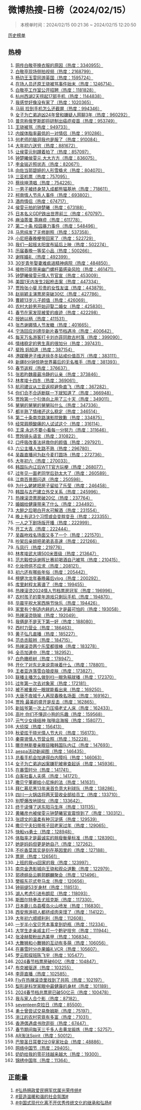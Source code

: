 <h1>
微博热搜-日榜（2024/02/15）
</h1>
<blockquote>
<p>
本榜单时间：2024/02/15 00:21:36 ~ 2024/02/15 12:20:50
</p>
</blockquote>
<p>
<a href="https://github.com/daifee/weibo-hot-search/tree/main/archives/daily">历史榜单</a>
</p>
<h2>
热榜
</h2>
<ol>

<li>
<a href="https://s.weibo.com/weibo?q=%23%E7%BD%91%E4%BC%A0%E7%99%BD%E6%95%AC%E4%BA%AD%E6%8D%A2%E8%A1%A3%E6%9C%8D%E7%9A%84%E5%8E%9F%E5%9B%A0%23" target="weibo">
网传白敬亭换衣服的原因（热度：3340955）
</a>
</li>

<li>
<a href="https://s.weibo.com/weibo?q=%23%E7%99%BD%E6%95%AC%E4%BA%AD%E7%8E%B0%E5%9C%BA%E4%BE%A7%E6%8B%8D%E8%A7%86%E9%A2%91%23" target="weibo">
白敬亭现场侧拍视频（热度：2168799）
</a>
</li>

<li>
<a href="https://s.weibo.com/weibo?q=%23%E6%9D%A8%E7%8E%8F%E7%8E%8B%E7%8E%89%E9%9B%AF%E5%90%8C%E6%B8%B8%E8%8B%B1%E5%9B%BD%23" target="weibo">
杨玏王玉雯同游英国（热度：1595724）
</a>
</li>

<li>
<a href="https://s.weibo.com/weibo?q=%23%E5%9C%A8%E5%9C%BA%E4%BA%BA%E5%91%98%E8%BF%98%E5%8E%9F%E7%8E%8B%E9%AA%81%E8%A2%AB%E9%AA%82%E4%BA%8B%E4%BB%B6%E5%A7%8B%E6%9C%AB%23" target="weibo">
在场人员还原王骁被骂事件始末（热度：1246714）
</a>
</li>

<li>
<a href="https://s.weibo.com/weibo?q=%23%E7%99%BD%E6%95%AC%E4%BA%AD%E5%B7%A5%E4%BD%9C%E5%AE%A4%E5%85%AC%E5%BC%80%E6%8B%9B%E8%81%98%23" target="weibo">
白敬亭工作室公开招聘（热度：1181828）
</a>
</li>

<li>
<a href="https://s.weibo.com/weibo?q=%23%E6%9D%AD%E5%B7%9E%E8%A5%BF%E6%B9%962%E5%A4%A9%E6%8D%9E%E8%B5%B717%E9%83%A8%E6%89%8B%E6%9C%BA%23" target="weibo">
杭州西湖2天捞起17部手机（热度：1144838）
</a>
</li>

<li>
<a href="https://s.weibo.com/weibo?q=%23%E6%88%91%E6%84%9F%E8%A7%89%E5%A5%BD%E5%83%8F%E6%B2%A1%E6%9C%89%E5%AE%B6%E4%BA%86%23" target="weibo">
我感觉好像没有家了（热度：1020365）
</a>
</li>

<li>
<a href="https://s.weibo.com/weibo?q=%23%E9%A9%AC%E4%B8%BD%20%E6%8D%A1%E5%88%B0%E6%89%8B%E6%9C%BA%E6%80%8E%E4%B9%88%E8%BF%98%E6%88%AA%E5%B1%8F%23" target="weibo">
马丽 捡到手机怎么还截屏（热度：994346）
</a>
</li>

<li>
<a href="https://s.weibo.com/weibo?q=%23%E5%A5%B3%E5%AD%90%E4%B8%BA%E4%BA%A1%E5%BC%9F%E8%BF%BD%E5%87%B624%E5%B9%B4%E6%9B%BE%E5%92%8C%E5%AB%8C%E7%96%91%E4%BA%BA%E7%BD%91%E8%81%8A3%E5%B9%B4%23" target="weibo">
女子为亡弟追凶24年曾和嫌疑人网聊3年（热度：960292）
</a>
</li>

<li>
<a href="https://s.weibo.com/weibo?q=%23%E6%99%AE%E4%BA%AC%E7%A7%B0%E4%BF%84%E7%BD%97%E6%96%AF%E5%8D%B3%E5%B0%86%E7%A0%94%E5%88%B6%E5%87%BA%E7%99%8C%E7%97%87%E7%96%AB%E8%8B%97%23" target="weibo">
普京称俄罗斯即将研制出癌症疫苗（热度：953749）
</a>
</li>

<li>
<a href="https://s.weibo.com/weibo?q=%23%E7%8E%8B%E9%AA%81%E8%A2%AB%E9%AA%82%23" target="weibo">
王骁被骂（热度：949733）
</a>
</li>

<li>
<a href="https://s.weibo.com/weibo?q=%23%E5%86%85%E5%A8%B1%E4%BD%93%E8%84%82%E7%8E%87%E6%9C%80%E4%BD%8E%E7%9A%84%E4%B8%80%E5%AF%B9%E6%83%85%E4%BE%A3%23" target="weibo">
内娱体脂率最低的一对情侣（热度：910286）
</a>
</li>

<li>
<a href="https://s.weibo.com/weibo?q=%23%E4%BD%95%E8%80%81%E5%B8%88%E7%9A%84%E8%84%91%E6%B4%9E%E6%88%91%E4%B9%9F%E6%98%AF%E6%9C%8D%E4%BA%86%23" target="weibo">
何老师的脑洞我也是服了（热度：910084）
</a>
</li>

<li>
<a href="https://s.weibo.com/weibo?q=%23%E5%A4%A7%E5%B9%B4%E5%88%9D%E5%85%AD%E9%80%81%E7%A9%B7%23" target="weibo">
大年初六送穷（热度：881672）
</a>
</li>

<li>
<a href="https://s.weibo.com/weibo?q=%23%E8%AE%A9%E4%BE%AF%E9%9B%AF%E5%85%83%E5%88%AB%E8%B9%B2%E7%9D%80%E6%8B%8D%E4%BA%86%23" target="weibo">
让侯雯元别蹲着拍了（热度：857097）
</a>
</li>

<li>
<a href="https://s.weibo.com/weibo?q=%23%E9%92%9F%E6%A5%9A%E6%9B%A6%E4%BE%AF%E9%9B%AF%E5%85%83%20%E5%A4%A7%E5%A4%A7%E6%96%B9%E6%96%B9%23" target="weibo">
钟楚曦侯雯元 大大方方（热度：836075）
</a>
</li>

<li>
<a href="https://s.weibo.com/weibo?q=%23%E6%9D%8E%E9%87%91%E9%93%AD%E8%BF%91%E7%85%A7%E7%8A%B6%E6%80%81%23" target="weibo">
李金铭近照状态（热度：820671）
</a>
</li>

<li>
<a href="https://s.weibo.com/weibo?q=%23%E5%90%91%E4%BD%90%E5%BD%93%E9%83%AD%E7%A2%A7%E5%A9%B7%E7%9A%84%E4%BA%BA%E5%BD%A2%E9%9B%AA%E6%A9%87%E7%8A%AC%23" target="weibo">
向佐当郭碧婷的人形雪橇犬（热度：804070）
</a>
</li>

<li>
<a href="https://s.weibo.com/weibo?q=%23%E4%B8%89%E4%BA%9A%E6%9C%BA%E7%A5%A8%23" target="weibo">
三亚机票（热度：757095）
</a>
</li>

<li>
<a href="https://s.weibo.com/weibo?q=%23%E8%94%A1%E5%BE%90%E5%9D%A4%E6%B8%85%E5%94%B1%23" target="weibo">
蔡徐坤清唱（热度：754226）
</a>
</li>

<li>
<a href="https://s.weibo.com/weibo?q=%23%E4%B8%80%E7%94%B7%E5%AD%90%E8%A2%AB%E7%BB%88%E8%BA%AB%E7%A6%81%E5%85%A5%E6%88%90%E9%83%BD%E7%86%8A%E7%8C%AB%E5%9F%BA%E5%9C%B0%23" target="weibo">
一男子被终身禁入成都熊猫基地（热度：718611）
</a>
</li>

<li>
<a href="https://s.weibo.com/weibo?q=%23%E6%9F%AF%E5%8D%97%E6%83%85%E4%BA%BA%E8%8A%82%E6%9D%80%E4%BA%BA%E4%BA%8B%E4%BB%B6%23" target="weibo">
柯南情人节杀人事件（热度：693802）
</a>
</li>

<li>
<a href="https://s.weibo.com/weibo?q=%23%E9%85%92%E8%82%89%E6%83%85%E4%BE%A3%23" target="weibo">
酒肉情侣（热度：674717）
</a>
</li>

<li>
<a href="https://s.weibo.com/weibo?q=%23%E4%BE%AF%E9%9B%AF%E5%85%83%E6%8B%8D%E7%9A%84%E9%92%9F%E6%A5%9A%E6%9B%A6%23" target="weibo">
侯雯元拍的钟楚曦（热度：673188）
</a>
</li>

<li>
<a href="https://s.weibo.com/weibo?q=%23%E6%97%A5%E6%9C%AC%E5%90%8D%E4%B9%89GDP%E8%B7%8C%E5%87%BA%E4%B8%96%E7%95%8C%E5%89%8D%E4%B8%89%23" target="weibo">
日本名义GDP跌出世界前三（热度：670797）
</a>
</li>

<li>
<a href="https://s.weibo.com/weibo?q=%23%E9%BA%BB%E6%B2%B9%E8%92%B8%E8%9B%8B%20%E8%8D%A8%E9%BA%BB%E7%96%B9%23" target="weibo">
麻油蒸蛋 荨麻疹（热度：611778）
</a>
</li>

<li>
<a href="https://s.weibo.com/weibo?q=%23%E7%AC%AC%E4%BA%8C%E5%8D%81%E6%9D%A1%20%E6%A0%A1%E5%9B%AD%E6%9A%B4%E5%8A%9B%E4%BA%8B%E4%BB%B6%23" target="weibo">
第二十条 校园暴力事件（热度：548496）
</a>
</li>

<li>
<a href="https://s.weibo.com/weibo?q=%23%E9%A9%AC%E6%80%9D%E7%BA%AF%E5%8F%91%E4%BA%86%E6%97%A0%E4%BF%AE%E5%89%A7%E7%85%A7%23" target="weibo">
马思纯发了无修剧照（热度：537358）
</a>
</li>

<li>
<a href="https://s.weibo.com/weibo?q=%23%E5%B0%8F%E5%B0%BC%E6%8A%8A%E6%98%A5%E6%99%9A%E6%A2%97%E5%B8%A6%E5%9B%9E%E5%AE%B6%E4%BA%86%23" target="weibo">
小尼把春晚梗带回家了（热度：522729）
</a>
</li>

<li>
<a href="https://s.weibo.com/weibo?q=%23%E6%88%91%E4%BB%AC%E4%B8%80%E8%B5%B7%E6%91%87%E5%A4%AA%E9%98%B3%E5%AE%A3%E5%B8%83%E5%BB%B6%E5%90%8E%E4%B8%8A%E6%98%A0%23" target="weibo">
我们一起摇太阳宣布延后上映（热度：502274）
</a>
</li>

<li>
<a href="https://s.weibo.com/weibo?q=%23%E5%8E%86%E5%B1%8A%E6%98%A5%E6%99%9A%E4%B8%80%E7%AD%89%E5%A5%96%E5%B0%8F%E5%93%81%23" target="weibo">
历届春晚一等奖小品（热度：500266）
</a>
</li>

<li>
<a href="https://s.weibo.com/weibo?q=%23%E8%B0%A2%E6%99%96%E5%A9%9A%E7%A4%BC%23" target="weibo">
谢晖婚礼（热度：492399）
</a>
</li>

<li>
<a href="https://s.weibo.com/weibo?q=%2330%E5%B2%81%E9%9D%92%E5%B9%B4%E5%A8%B6%E5%A6%BB%E9%9A%BE%E7%96%AF%E8%BF%9B%E7%B2%BE%E7%A5%9E%E7%97%85%E9%99%A2%23" target="weibo">
30岁青年娶妻难疯进精神病院（热度：484850）
</a>
</li>

<li>
<a href="https://s.weibo.com/weibo?q=%23%E6%8E%A5%E5%90%BB%E5%8F%AF%E8%83%BD%E5%B8%A6%E6%9D%A5%E5%B9%BD%E9%97%A8%E8%9E%BA%E6%9D%86%E8%8F%8C%E6%84%9F%E6%9F%93%E9%A3%8E%E9%99%A9%23" target="weibo">
接吻可能带来幽门螺杆菌感染风险（热度：461471）
</a>
</li>

<li>
<a href="https://s.weibo.com/weibo?q=%23%E9%92%9F%E6%A5%9A%E6%9B%A6%E4%BE%AF%E9%9B%AF%E5%85%83%E6%83%85%E4%BA%BA%E8%8A%82%E5%AE%98%E5%AE%A3%23" target="weibo">
钟楚曦侯雯元情人节官宣（热度：453009）
</a>
</li>

<li>
<a href="https://s.weibo.com/weibo?q=%23%E7%BE%8E%E5%9B%BD1%E5%A4%A9%E5%86%85%E5%8F%91%E7%94%9F2%E8%B5%B7%E6%9E%AA%E5%87%BB%E6%A1%88%23" target="weibo">
美国1天内发生2起枪击案（热度：447334）
</a>
</li>

<li>
<a href="https://s.weibo.com/weibo?q=%23%E8%B4%BE%E7%8E%B2%E5%BC%A0%E5%B0%8F%E6%96%90%20%E7%8F%8D%E8%B4%B5%E7%9A%84%E5%A5%B3%E6%80%A7%E5%8F%8B%E8%B0%8A%23" target="weibo">
贾玲张小斐 珍贵的女性友谊（热度：443879）
</a>
</li>

<li>
<a href="https://s.weibo.com/weibo?q=%23%E8%B5%B5%E4%B8%BD%E9%A2%96%E4%B8%BB%E6%BC%94%E7%A5%A8%E6%88%BF%E7%AA%81%E7%A0%B430%E4%BA%BF%23" target="weibo">
赵丽颖主演票房突破30亿（热度：427786）
</a>
</li>

<li>
<a href="https://s.weibo.com/weibo?q=%23%E6%9B%B9%E9%A2%9613%E5%B2%81%E5%84%BF%E5%AD%90%E9%A2%9C%E5%80%BC%23" target="weibo">
曹颖13岁儿子颜值（热度：426069）
</a>
</li>

<li>
<a href="https://s.weibo.com/weibo?q=%23%E5%86%9C%E6%9D%91%E5%A4%A7%E9%BE%84%E7%94%B7%E5%BC%80%E5%A7%8B%E8%BF%8E%E5%A8%B6%E4%BA%8C%E5%A9%9A%E5%A5%B3%23" target="weibo">
农村大龄男开始迎娶二婚女（热度：425830）
</a>
</li>

<li>
<a href="https://s.weibo.com/weibo?q=%23%E6%98%A5%E8%8A%82%E5%9C%A8%E5%AE%B6%E5%8F%91%E7%8E%B0%E8%A2%AB%E7%88%B1%E7%9A%84%E7%97%95%E8%BF%B9%23" target="weibo">
春节在家发现被爱的痕迹（热度：422298）
</a>
</li>

<li>
<a href="https://s.weibo.com/weibo?q=%23%E6%8E%88%E5%A5%B9%E4%BB%A5%E6%9F%84%23" target="weibo">
授她以柄（热度：411531）
</a>
</li>

<li>
<a href="https://s.weibo.com/weibo?q=%23%E5%BC%A0%E6%9D%B0%E8%B0%A2%E5%A8%9C%E6%83%85%E4%BA%BA%E8%8A%82%E5%8F%91%E7%B3%96%23" target="weibo">
张杰谢娜情人节发糖（热度：401665）
</a>
</li>

<li>
<a href="https://s.weibo.com/weibo?q=%23%E5%AE%81%E6%B5%A9%E5%9B%9E%E5%BA%94%E5%88%98%E5%BE%B7%E5%8D%8E%E6%96%B0%E7%89%87%E6%98%A5%E8%8A%82%E6%A1%A3%E9%81%87%E5%86%B7%23" target="weibo">
宁浩回应刘德华新片春节档遇冷（热度：400642）
</a>
</li>

<li>
<a href="https://s.weibo.com/weibo?q=%23%E6%AF%8F%E5%A4%A9%E4%B8%87%E5%90%8D%E6%B8%B8%E5%AE%A2%E6%89%93%E5%8D%A1%E5%88%98%E4%BA%A6%E8%8F%B2%E5%90%8C%E6%AC%BE%E5%8F%A4%E6%9D%91%E8%90%BD%23" target="weibo">
每天万名游客打卡刘亦菲同款古村落（热度：399090）
</a>
</li>

<li>
<a href="https://s.weibo.com/weibo?q=%23%E6%83%85%E7%BB%AA%E7%A8%B3%E5%AE%9A%E7%9A%84%E7%94%B7%E7%94%9F%E7%9C%9F%E7%9A%84%E5%BE%88%E5%8A%A0%E5%88%86%23" target="weibo">
情绪稳定的男生真的很加分（热度：397431）
</a>
</li>

<li>
<a href="https://s.weibo.com/weibo?q=%23%E6%96%90%E7%8E%B2%20%E5%A6%88%E7%9F%A5%E9%81%93%23" target="weibo">
斐玲 妈知道（热度：387154）
</a>
</li>

<li>
<a href="https://s.weibo.com/weibo?q=%23%E6%B8%AF%E5%AA%92%E6%9B%9D%E5%B0%B9%E5%AD%90%E7%BB%B4%E9%80%81%E5%BE%90%E5%86%AC%E5%86%AC%E9%92%BB%E6%88%92%E4%BB%B7%E5%80%BC%E7%99%BE%E4%B8%87%23" target="weibo">
港媒曝尹子维送徐冬冬钻戒价值百万（热度：383111）
</a>
</li>

<li>
<a href="https://s.weibo.com/weibo?q=%23%E6%96%B0%E7%96%868%E5%88%86%E9%92%9F%E6%83%8A%E8%89%B3%E4%B8%96%E7%95%8C%E5%B9%95%E5%90%8E%E7%9A%84%E6%97%A0%E5%90%8D%E6%8E%A8%E6%89%8B%23" target="weibo">
新疆8分钟惊艳世界幕后的无名推手（热度：381393）
</a>
</li>

<li>
<a href="https://s.weibo.com/weibo?q=%23%E6%98%A5%E8%8A%82%E8%BF%94%E7%A8%8B%23" target="weibo">
春节返程（热度：376637）
</a>
</li>

<li>
<a href="https://s.weibo.com/weibo?q=%23%E5%BC%A0%E8%8B%A5%E6%98%80%E9%AD%8F%E6%99%A8%E6%9C%80%E5%86%B7%E9%9D%99%E7%9A%84%E8%AE%A4%E4%BA%B2%23" target="weibo">
张若昀魏晨最冷静的认亲（热度：373846）
</a>
</li>

<li>
<a href="https://s.weibo.com/weibo?q=%23%E6%9E%97%E5%AD%9D%E5%9F%88%E5%8D%81%E5%9B%9B%E5%86%AC%23" target="weibo">
林孝埈十四冬（热度：369061）
</a>
</li>

<li>
<a href="https://s.weibo.com/weibo?q=%23%E8%88%AA%E5%8F%B8%E5%BB%BA%E8%AE%AE%E4%BB%8E%E4%B8%89%E4%BA%9A%E8%BF%94%E7%A8%8B%E9%81%BF%E5%85%8D%E7%9B%B4%E9%A3%9E%23" target="weibo">
航司建议从三亚返程避免直飞（热度：367282）
</a>
</li>

<li>
<a href="https://s.weibo.com/weibo?q=%23%E4%BD%A0%E4%BB%AC%E5%90%88%E4%B8%8D%E5%90%88%E9%80%82%E6%96%AD%E8%81%94%E4%B8%80%E4%B8%8B%E5%B0%B1%E7%9F%A5%E9%81%93%E4%BA%86%23" target="weibo">
你们合不合适断联一下就知道了（热度：366948）
</a>
</li>

<li>
<a href="https://s.weibo.com/weibo?q=%23%E8%B4%BE%E7%8E%B2%E7%AC%AC%E4%B8%80%E4%B8%AA%E5%BC%95%E4%BD%93%E5%90%91%E4%B8%8A%E7%94%A8%E4%BA%86%E4%B8%89%E5%8D%81%E5%A4%A9%23" target="weibo">
贾玲第一个引体向上用了三十天（热度：349011）
</a>
</li>

<li>
<a href="https://s.weibo.com/weibo?q=%23%E8%88%85%E8%88%85%E7%9A%84%E8%88%85%E8%88%85%E7%9A%84%E8%88%85%E8%88%85%E5%8F%AB%E4%BB%80%E4%B9%88%23" target="weibo">
舅舅的舅舅的舅舅叫什么（热度：347336）
</a>
</li>

<li>
<a href="https://s.weibo.com/weibo?q=%23%E9%83%BD%E5%8D%8A%E7%86%9F%E4%BA%86%E6%83%85%E7%BB%AA%E8%BF%98%E8%BF%99%E4%B9%88%E7%A8%B3%E5%AE%9A%23" target="weibo">
都半熟了情绪还这么稳定（热度：346514）
</a>
</li>

<li>
<a href="https://s.weibo.com/weibo?q=%23%E7%AC%AC%E4%BA%8C%E5%8D%81%E6%9D%A1%E5%8D%97%E4%BA%AC%E8%B7%AF%E6%BC%94%E5%BD%B1%E9%99%A2%E8%87%B4%E6%AD%89%23" target="weibo">
第二十条南京路演影院致歉（热度：334875）
</a>
</li>

<li>
<a href="https://s.weibo.com/weibo?q=%23%E7%BB%8F%E5%B8%B8%E8%82%A9%E8%86%80%E9%85%B8%E7%97%9B%E7%9A%84%E4%BA%BA%E8%AF%95%E8%AF%95%E8%BF%99%E4%B8%AA%23" target="weibo">
经常肩膀酸痛的人试试这个（热度：316114）
</a>
</li>

<li>
<a href="https://s.weibo.com/weibo?q=%23%E7%8E%8B%E6%BF%9B%20%E6%B0%B8%E8%BF%9C%E4%B8%8D%E8%A6%81%E5%B0%8F%E7%9C%8B%E6%AF%8F%E4%B8%80%E5%88%86%E5%8A%AA%E5%8A%9B%23" target="weibo">
王濛 永远不要小看每一分努力（热度：311646）
</a>
</li>

<li>
<a href="https://s.weibo.com/weibo?q=%23%E8%B4%BE%E7%8E%B2%E9%95%9C%E5%A4%B4%E8%AF%AD%E8%A8%80%23" target="weibo">
贾玲镜头语言（热度：310822）
</a>
</li>

<li>
<a href="https://s.weibo.com/weibo?q=%23%E5%8F%A3%E5%91%BC%E5%90%B8%E6%94%B9%E5%96%84%E6%B3%95%E6%8B%AF%E6%95%91%E4%BD%A0%E7%9A%84%E9%A2%9C%E5%80%BC%23" target="weibo">
口呼吸改善法拯救你的颜值（热度：297921）
</a>
</li>

<li>
<a href="https://s.weibo.com/weibo?q=%23%E5%85%AD%E5%85%AC%E4%B8%BB%E6%92%AD%E4%BA%BA%E7%94%9F%E8%B7%AF%E4%B8%8D%E7%86%9F%23" target="weibo">
六公主播人生路不熟（热度：296780）
</a>
</li>

<li>
<a href="https://s.weibo.com/weibo?q=%23%E5%90%B4%E7%A3%8A%E7%9B%B4%E6%92%AD%E9%97%B4%E4%B8%BA%E8%B5%B5%E4%BB%8A%E9%BA%A6%E6%89%93%E5%9C%86%E5%9C%BA%23" target="weibo">
吴磊直播间为赵今麦打圆场（热度：272736）
</a>
</li>

<li>
<a href="https://s.weibo.com/weibo?q=%23%E5%A4%A7%E5%B9%B4%E5%88%9D%E5%85%AD%23" target="weibo">
大年初六（热度：270033）
</a>
</li>

<li>
<a href="https://s.weibo.com/weibo?q=%23%E9%9F%A9%E5%9B%BD%E9%98%9F%E5%86%85%E8%AE%A7%E5%90%8EWTT%E5%AE%98%E6%96%B9%E7%8E%A9%E6%A2%97%23" target="weibo">
韩国队内讧后WTT官方玩梗（热度：268077）
</a>
</li>

<li>
<a href="https://s.weibo.com/weibo?q=%23%E8%BF%87%E5%B9%B4%E8%A7%81%E4%B8%80%E9%9D%A2%E8%80%81%E5%90%8C%E5%AD%A6%E5%90%8E%E5%8A%B2%E5%A4%AA%E5%A4%A7%E4%BA%86%23" target="weibo">
过年见一面老同学后劲太大了（热度：260589）
</a>
</li>

<li>
<a href="https://s.weibo.com/weibo?q=%23%E6%B1%9F%E5%8D%97%E7%99%BE%E6%99%AF%E5%9B%BE%E9%97%AA%E9%80%80%23" target="weibo">
江南百景图闪退（热度：250598）
</a>
</li>

<li>
<a href="https://s.weibo.com/weibo?q=%23%E4%B8%BA%E4%BB%80%E4%B9%88%E5%A7%A5%E5%A7%A5%E6%8A%8A%E6%88%BF%E5%AD%90%E7%95%99%E7%BB%99%E4%BA%86%E4%B9%90%E8%8E%B9%23" target="weibo">
为什么姥姥把房子留给了乐莹（热度：246458）
</a>
</li>

<li>
<a href="https://s.weibo.com/weibo?q=%23%E9%9F%A9%E5%9B%BD%E4%B8%8E%E5%8F%A4%E5%B7%B4%E5%BB%BA%E7%AB%8B%E5%A4%96%E4%BA%A4%E5%85%B3%E7%B3%BB%23" target="weibo">
韩国与古巴建立外交关系（热度：245996）
</a>
</li>

<li>
<a href="https://s.weibo.com/weibo?q=%23%E7%83%AD%E8%BE%A3%E6%BB%9A%E7%83%AB%E7%A5%A8%E6%88%BF%E7%A0%B420%E4%BA%BF%23" target="weibo">
热辣滚烫票房破20亿（热度：237764）
</a>
</li>

<li>
<a href="https://s.weibo.com/weibo?q=%23%E5%A9%9A%E5%A7%BB%E7%BB%99%E5%81%A5%E5%BA%B7%E5%B8%A6%E6%9D%A5%E4%BA%86%E4%BB%80%E4%B9%88%23" target="weibo">
婚姻给健康带来了什么（热度：234492）
</a>
</li>

<li>
<a href="https://s.weibo.com/weibo?q=%23%E5%A4%A7%E9%86%89%E4%B9%8B%E5%90%8E%E5%96%9D%E7%99%BD%E5%BC%80%E6%B0%B4%E5%8F%AF%E8%A7%A3%E9%85%92%23" target="weibo">
大醉之后喝白开水可解酒（热度：231554）
</a>
</li>

<li>
<a href="https://s.weibo.com/weibo?q=%23%E6%99%9A%E4%B8%8A%E6%9C%89%E8%BF%993%E4%B8%AA%E4%B9%A0%E6%83%AF%E6%88%96%E4%BC%9A%E5%8F%98%E8%83%96%E5%8F%98%E4%B8%91%23" target="weibo">
晚上有这3个习惯或会变胖变丑（热度：223355）
</a>
</li>

<li>
<a href="https://s.weibo.com/weibo?q=%23%E4%B8%80%E4%BA%BA%E4%B9%8B%E4%B8%8B%E5%89%A7%E5%9C%BA%E7%89%88%E5%BC%80%E6%92%AD%23" target="weibo">
一人之下剧场版开播（热度：222999）
</a>
</li>

<li>
<a href="https://s.weibo.com/weibo?q=%23%E5%BC%80%E5%B7%A5%E5%A4%A7%E5%90%89%23" target="weibo">
开工大吉（热度：222444）
</a>
</li>

<li>
<a href="https://s.weibo.com/weibo?q=%23%E5%90%B4%E7%A3%8A%E5%90%BB%E6%88%8F%E5%90%8D%E5%9C%BA%E9%9D%A2%E5%8F%88%E5%A4%9A%E4%BA%86%E4%B8%80%E4%B8%AA%23" target="weibo">
吴磊吻戏名场面又多了一个（热度：221570）
</a>
</li>

<li>
<a href="https://s.weibo.com/weibo?q=%23%E5%90%B5%E6%9E%B6%E5%90%8E%E4%BA%B2%E5%A7%90%E6%8A%8A%E5%BC%9F%E5%BC%9F%E4%B8%A2%E9%AB%98%E9%80%9F%23" target="weibo">
吵架后亲姐把弟弟丢高速（热度：221266）
</a>
</li>

<li>
<a href="https://s.weibo.com/weibo?q=%23%E4%B8%8E%E5%87%A4%E8%A1%8C%23" target="weibo">
与凤行（热度：219776）
</a>
</li>

<li>
<a href="https://s.weibo.com/weibo?q=%23%E6%9E%97%E5%AD%9D%E5%9F%88%E6%AD%A6%E5%A4%A7%E9%9D%96500%E7%B1%B3%E6%99%8B%E7%BA%A7%23" target="weibo">
林孝埈武大靖500米晋级（热度：213647）
</a>
</li>

<li>
<a href="https://s.weibo.com/weibo?q=%23%E8%8C%83%E5%BF%97%E6%AF%85%E6%8E%A7%E8%AF%89%E8%B0%A2%E6%99%96%E6%AF%94%E8%B5%9B%E5%89%8D%E5%96%9D%E9%85%92%E8%87%AA%E5%B7%B1%E8%A2%AB%E9%AA%82%23" target="weibo">
范志毅控诉谢晖比赛前喝酒自己被骂（热度：210415）
</a>
</li>

<li>
<a href="https://s.weibo.com/weibo?q=%23%E5%8C%96%E5%A6%86%E5%B8%88%E4%BE%9B%E4%B8%8D%E5%BA%94%E6%B1%82%23" target="weibo">
化妆师供不应求（热度：208121）
</a>
</li>

<li>
<a href="https://s.weibo.com/weibo?q=%23%E5%88%9D%E5%85%AD%E8%BF%98%E6%9C%89%E5%93%AA%E4%BA%9B%E5%B9%B4%E4%BF%97%23" target="weibo">
初六还有哪些年俗（热度：205442）
</a>
</li>

<li>
<a href="https://s.weibo.com/weibo?q=%23%E6%AA%80%E5%81%A5%E6%AC%A1%E9%BE%99%E5%B9%B4%E6%98%A5%E6%99%9A%E5%B9%95%E5%90%8Evlog%23" target="weibo">
檀健次龙年春晚幕后vlog（热度：200292）
</a>
</li>

<li>
<a href="https://s.weibo.com/weibo?q=%23%E5%BA%93%E9%87%8C%E5%B0%84%E7%A8%8B%E5%A4%AA%E7%A6%BB%E8%B0%B1%E4%BA%86%23" target="weibo">
库里射程太离谱了（热度：199455）
</a>
</li>

<li>
<a href="https://s.weibo.com/weibo?q=%23%E7%83%AD%E8%BE%A3%E6%BB%9A%E7%83%AB2024%E6%83%85%E4%BA%BA%E8%8A%82%E6%A1%A3%E7%A5%A8%E6%88%BF%E5%86%A0%E5%86%9B%23" target="weibo">
热辣滚烫2024情人节档票房冠军（热度：196996）
</a>
</li>

<li>
<a href="https://s.weibo.com/weibo?q=%23%E5%86%9C%E6%9D%91%E5%AD%A9%E5%AD%90%E7%9A%84%E7%AB%A5%E5%B9%B4%E6%B8%B8%E6%88%8F%E5%8F%AA%E5%89%A9%E7%8E%A9%E6%89%8B%E6%9C%BA%23" target="weibo">
农村孩子的童年游戏只剩玩手机（热度：194870）
</a>
</li>

<li>
<a href="https://s.weibo.com/weibo?q=%23%E5%8D%8E%E6%99%A8%E5%AE%87%E7%A5%9D%E5%A4%A7%E5%AE%B6%E8%A5%BF%E6%96%BD%E8%8A%82%E5%BF%AB%E4%B9%90%23" target="weibo">
华晨宇祝大家西施节快乐（热度：194426）
</a>
</li>

<li>
<a href="https://s.weibo.com/weibo?q=%23%E5%AE%B6%E9%87%8C%E6%9C%89%E4%B8%AA%E5%88%B6%E9%80%A0%E5%86%85%E8%80%97%E7%9A%84%E4%BA%BA%E6%89%8D%E6%98%AF%E6%9C%80%E5%8F%AF%E6%80%95%E7%9A%84%23" target="weibo">
家里有个制造内耗的人才是最可怕的（热度：193058）
</a>
</li>

<li>
<a href="https://s.weibo.com/weibo?q=%23%E7%83%AD%E8%BE%A3%E6%BB%9A%E7%83%AB%E9%9A%90%E5%96%BB%23" target="weibo">
热辣滚烫隐喻（热度：192049）
</a>
</li>

<li>
<a href="https://s.weibo.com/weibo?q=%23%E6%88%91%E4%BF%A9%E6%98%AF%E4%B8%8D%E6%98%AF%E5%A4%A9%E4%B8%8B%E7%AC%AC%E4%B8%80%E5%A5%BD%23" target="weibo">
我俩是不是天下第一好（热度：188080）
</a>
</li>

<li>
<a href="https://s.weibo.com/weibo?q=%23%E8%A5%BF%E6%9D%91%E5%8A%9B%E8%90%A5%E4%B8%9A%23" target="weibo">
西村力营业（热度：186463）
</a>
</li>

<li>
<a href="https://s.weibo.com/weibo?q=%23%E9%BB%84%E5%AD%90%E5%BC%98%E5%87%A1%E7%9B%B4%E6%92%AD%23" target="weibo">
黄子弘凡直播（热度：185227）
</a>
</li>

<li>
<a href="https://s.weibo.com/weibo?q=%23%E8%8C%83%E4%B8%9E%E4%B8%9E%E8%84%8F%E8%BE%AB%23" target="weibo">
范丞丞脏辫（热度：184715）
</a>
</li>

<li>
<a href="https://s.weibo.com/weibo?q=%23%E7%83%AD%E8%BE%A3%E6%BB%9A%E7%83%AB%E4%B8%A4%E4%B8%AA%E4%B9%90%E8%8E%B9%E9%83%BD%E5%BE%88%E6%A3%92%23" target="weibo">
热辣滚烫两个乐莹都很棒（热度：183278）
</a>
</li>

<li>
<a href="https://s.weibo.com/weibo?q=%23%E5%85%A8%E5%91%98%E5%8A%A0%E9%80%9F%E4%B8%AD%23" target="weibo">
全员加速中（热度：182952）
</a>
</li>

<li>
<a href="https://s.weibo.com/weibo?q=%23%E7%99%BD%E8%89%B2%E6%A9%84%E6%A6%84%E6%A0%91%23" target="weibo">
白色橄榄树（热度：178947）
</a>
</li>

<li>
<a href="https://s.weibo.com/weibo?q=%23%E5%BC%80%E5%8C%96%E4%BA%86%E5%AF%B9%E4%B8%9C%E5%8C%97%E6%9D%A5%E8%AF%B4%E6%84%8F%E5%91%B3%E7%9D%80%E4%BB%80%E4%B9%88%23" target="weibo">
开化了对东北来说意味着什么（热度：178801）
</a>
</li>

<li>
<a href="https://s.weibo.com/weibo?q=%23%E7%8E%8B%E8%80%85%E4%BA%9A%E8%BF%9E%E8%90%BD%E9%9B%AA%E7%99%BD%E7%8B%BC%E7%9A%AE%E8%82%A4%23" target="weibo">
王者亚连落雪白狼皮肤（热度：173827）
</a>
</li>

<li>
<a href="https://s.weibo.com/weibo?q=%23%E8%81%94%E6%92%AD%E4%B8%BB%E6%92%AD%E6%80%8E%E4%B9%88%E5%81%9A%E5%88%B0%E6%89%AB%E4%B8%80%E7%9C%BC%E6%80%A5%E7%A8%BF%E5%B0%B1%E6%92%AD%23" target="weibo">
联播主播怎么做到扫一眼急稿就播（热度：172370）
</a>
</li>

<li>
<a href="https://s.weibo.com/weibo?q=%23%E8%BF%87%E5%B9%B4%E7%AC%AC%E4%B8%80%E6%AC%A1%E5%8E%BB%E5%AF%B9%E8%B1%A1%E5%AE%B6%23" target="weibo">
过年第一次去对象家（热度：172181）
</a>
</li>

<li>
<a href="https://s.weibo.com/weibo?q=%23%E8%A2%AB%E4%B8%8D%E8%A2%AB%E9%87%8D%E8%A7%86%E4%B8%80%E7%9C%BC%E5%B0%B1%E8%83%BD%E7%9C%8B%E5%87%BA%E6%9D%A5%23" target="weibo">
被不被重视一眼就能看出来（热度：169250）
</a>
</li>

<li>
<a href="https://s.weibo.com/weibo?q=%23%E5%A4%A7%E5%94%90%E4%B8%8D%E5%A4%9C%E5%9F%8E%E5%8D%83%E4%BA%BA%E5%86%8D%E7%8E%B0%E6%98%A5%E6%99%9A%E5%90%8D%E5%9C%BA%E9%9D%A2%23" target="weibo">
大唐不夜城千人再现春晚名场面（热度：169162）
</a>
</li>

<li>
<a href="https://s.weibo.com/weibo?q=%23%E8%B4%BE%E7%8E%B2%20%E6%9C%80%E7%BE%8E%E7%9A%84%E7%9B%9B%E5%BC%80%E6%98%AF%E5%8F%8D%E5%87%BB%23" target="weibo">
贾玲 最美的盛开是反击（热度：162865）
</a>
</li>

<li>
<a href="https://s.weibo.com/weibo?q=%23%E6%96%B0%E5%A7%91%E7%88%B7%E7%AC%AC%E4%B8%80%E6%AC%A1%E4%B8%8A%E9%97%A8%E5%8E%8B%E5%A1%8C%E8%80%81%E4%B8%88%E4%BA%BA%E5%BA%8A%23" target="weibo">
新姑爷第一次上门压塌老丈人床（热度：162433）
</a>
</li>

<li>
<a href="https://s.weibo.com/weibo?q=%23%E9%AB%98%E5%8F%B6%20%E4%BD%A0%E4%BB%AC%E4%B8%8D%E6%87%82%E9%80%97%E5%B0%8F%E7%8B%97%E7%9A%84%E4%B9%90%E8%B6%A3%23" target="weibo">
高叶 你们不懂逗小狗的乐趣（热度：159568）
</a>
</li>

<li>
<a href="https://s.weibo.com/weibo?q=%23%E5%85%83%E6%B0%94%E5%B0%91%E5%A5%B3%E7%BC%98%E7%BB%93%E7%A5%9E%20%E5%92%96%E5%95%A1%E5%BA%97%E6%B5%B7%E6%8A%A5%23" target="weibo">
元气少女缘结神 咖啡店海报（热度：158077）
</a>
</li>

<li>
<a href="https://s.weibo.com/weibo?q=%23%E5%A4%A7%E4%BE%A6%E6%8E%A2%23" target="weibo">
大侦探（热度：156413）
</a>
</li>

<li>
<a href="https://s.weibo.com/weibo?q=%23%E7%A7%8B%E7%93%B7%E7%82%AB%E4%BA%8E%E6%99%93%E5%85%89%E6%83%85%E4%BA%BA%E8%8A%82%E5%A4%A7%E7%89%87%23" target="weibo">
秋瓷炫于晓光情人节大片（热度：156173）
</a>
</li>

<li>
<a href="https://s.weibo.com/weibo?q=%23%E7%A7%A6%E9%9C%84%E8%B4%A4%E6%83%85%E4%BA%BA%E8%8A%82%E8%90%A5%E4%B8%9A%E7%85%A7%23" target="weibo">
秦霄贤情人节营业照（热度：152228）
</a>
</li>

<li>
<a href="https://s.weibo.com/weibo?q=%23%E6%9B%9D%E5%85%8B%E6%9E%97%E6%96%AF%E6%9B%BC%E4%BA%B2%E7%9C%BC%E7%9B%AE%E7%9D%B9%E9%9F%A9%E5%9B%BD%E9%98%9F%E5%86%85%E8%AE%A7%23" target="weibo">
曝克林斯曼亲眼目睹韩国队内讧（热度：147693）
</a>
</li>

<li>
<a href="https://s.weibo.com/weibo?q=%23aespa%E6%B4%BB%E5%8A%A8%E6%96%B0%E9%97%BB%E5%9B%BE%23" target="weibo">
aespa活动新闻图（热度：146435）
</a>
</li>

<li>
<a href="https://s.weibo.com/weibo?q=%23%E6%80%BB%E7%9C%8B%E6%89%8B%E6%9C%BA%E4%BC%9A%E5%8A%A0%E9%80%9F%E5%BE%97%E7%99%BD%E5%86%85%E9%9A%9C%E5%90%97%23" target="weibo">
总看手机会加速得白内障吗（热度：146063）
</a>
</li>

<li>
<a href="https://s.weibo.com/weibo?q=%23%E5%A5%B3%E5%AD%90%E4%B8%BA%E4%BA%A1%E5%BC%9F%E8%BF%BD%E5%87%B6%E6%A1%88%E5%AB%8C%E7%8A%AF%E8%A2%AB%E5%AE%A1%E6%9F%A5%E8%B5%B7%E8%AF%89%23" target="weibo">
女子为亡弟追凶案嫌犯被审查起诉（热度：145936）
</a>
</li>

<li>
<a href="https://s.weibo.com/weibo?q=%23%E5%9C%A8%E6%9A%B4%E9%9B%AA%E6%97%B6%E5%88%86%23" target="weibo">
在暴雪时分（热度：141741）
</a>
</li>

<li>
<a href="https://s.weibo.com/weibo?q=%23%E7%99%BD%E5%AE%A2%E7%A4%BE%E7%95%9C%E4%BA%BA%E5%A4%AB%E6%84%9F%23" target="weibo">
白客社畜人夫感（热度：141721）
</a>
</li>

<li>
<a href="https://s.weibo.com/weibo?q=%23%E6%92%92%E8%B4%9D%E5%AE%81%E8%91%A3%E5%8D%BF%E7%BB%99%E5%B0%8F%E5%B0%BC%E6%96%BD%E7%9A%84%E6%B3%95%23" target="weibo">
撒贝宁董卿给小尼施的法（热度：141631）
</a>
</li>

<li>
<a href="https://s.weibo.com/weibo?q=%23%E6%8B%9C%E4%BB%81%E6%85%95%E5%B0%BC%E9%BB%9113%E5%B9%B4%E6%9D%A5%E9%A6%96%E8%B4%9F%E6%84%8F%E5%A4%A7%E5%88%A9%E7%90%83%E9%98%9F%23" target="weibo">
拜仁慕尼黑13年来首负意大利球队（热度：138286）
</a>
</li>

<li>
<a href="https://s.weibo.com/weibo?q=%23%E5%9B%9B%E5%B7%9D%E4%B8%80%E7%81%AB%E9%94%85%E5%BA%97%E5%B0%86%E4%B8%A4%E5%A4%A9%E8%90%A5%E6%94%B6%E5%85%A8%E9%83%A8%E7%BB%99%E5%91%98%E5%B7%A5%23" target="weibo">
四川一火锅店将两天营收全部给员工（热度：133710）
</a>
</li>

<li>
<a href="https://s.weibo.com/weibo?q=%23%E5%88%AB%E5%A2%85%E7%88%86%E6%94%B9%E5%9C%B0%E7%90%83%E4%BB%AA%23" target="weibo">
别墅爆改地球仪（热度：133642）
</a>
</li>

<li>
<a href="https://s.weibo.com/weibo?q=%23%E7%BB%88%E4%BA%8E%E8%AF%BB%E6%87%82%E4%BA%86%E9%80%81%E4%B8%9C%E9%98%B3%E9%A9%AC%E7%94%9F%E5%BA%8F%23" target="weibo">
终于读懂了送东阳马生序（热度：131135）
</a>
</li>

<li>
<a href="https://s.weibo.com/weibo?q=%23%E9%BB%84%E6%9B%A6%E5%BD%A6%E4%B9%9F%E8%A2%AB%E4%BE%AF%E9%9B%AF%E5%85%83%E9%92%9F%E6%A5%9A%E6%9B%A6%E5%AE%98%E5%AE%A3%E9%9C%87%E6%83%8A%E5%88%B0%E4%BA%86%23" target="weibo">
黄曦彦也被侯雯元钟楚曦官宣震惊到了（热度：130312）
</a>
</li>

<li>
<a href="https://s.weibo.com/weibo?q=%23%E5%BC%A0%E9%A2%82%E6%96%87%E7%9A%84%E6%B8%A9%E6%9F%94%E6%9C%89%E7%A7%8D%E6%B2%89%E6%B7%80%E6%84%9F%23" target="weibo">
张颂文的温柔有种沉淀感（热度：129539）
</a>
</li>

<li>
<a href="https://s.weibo.com/weibo?q=%23%E6%92%92%E8%B4%9D%E5%AE%81%E5%A4%AB%E5%A6%87%E5%B8%A6%E5%AD%A9%E5%AD%90%E5%9B%9E%E8%80%81%E5%AE%B6%E8%BF%87%E5%B9%B4%23" target="weibo">
撒贝宁夫妇带孩子回老家过年（热度：129065）
</a>
</li>

<li>
<a href="https://s.weibo.com/weibo?q=%23%E5%BF%AB%E8%88%B9vs%E5%8B%87%E5%A3%AB%23" target="weibo">
快船vs勇士（热度：128948）
</a>
</li>

<li>
<a href="https://s.weibo.com/weibo?q=%23%E4%BD%93%E8%84%82%E7%8E%87%E6%89%8D%E6%98%AF%E6%9C%80%E8%AF%9A%E5%AE%9E%E7%9A%84%E8%83%96%E7%98%A6%E8%A1%A1%E9%87%8F%E6%A0%87%E5%87%86%23" target="weibo">
体脂率才是最诚实的胖瘦衡量标准（热度：128390）
</a>
</li>

<li>
<a href="https://s.weibo.com/weibo?q=%23%E5%A5%B9%E6%98%AF%E5%A6%88%E5%A6%88%E4%BD%86%E6%9B%B4%E6%98%AF%E5%A5%B9%E8%87%AA%E5%B7%B1%23" target="weibo">
她是妈妈但更是她自己（热度：127262）
</a>
</li>

<li>
<a href="https://s.weibo.com/weibo?q=%23%E4%B8%8D%E5%90%83%E9%A6%99%E8%8F%9C%E5%85%B6%E5%AE%9E%E6%98%AF%E5%88%BB%E5%9C%A8%E5%9F%BA%E5%9B%A0%E9%87%8C%E7%9A%84%23" target="weibo">
不吃香菜其实是刻在基因里的（热度：127188）
</a>
</li>

<li>
<a href="https://s.weibo.com/weibo?q=%23%E7%A5%A8%E6%88%BF%23" target="weibo">
票房（热度：126561）
</a>
</li>

<li>
<a href="https://s.weibo.com/weibo?q=%23%E4%B8%8A%E7%8F%AD%E7%9A%84%E6%88%91vs%E5%9B%9E%E5%AE%B6%E7%9A%84%E6%88%91%23" target="weibo">
上班的我vs回家的我（热度：123997）
</a>
</li>

<li>
<a href="https://s.weibo.com/weibo?q=%23%E5%8D%97%E4%BA%AC%E9%87%91%E9%80%B8%E5%BD%B1%E5%9F%8E%E5%90%91%E7%8E%8B%E9%AA%81%E5%92%8C%E8%A7%82%E4%BC%97%E9%81%93%E6%AD%89%23" target="weibo">
南京金逸影城向王骁和观众道歉（热度：122979）
</a>
</li>

<li>
<a href="https://s.weibo.com/weibo?q=%23%E9%83%AD%E5%BE%B7%E7%BA%B2%E5%B2%B3%E4%BA%91%E9%B9%8F%E9%83%AD%E9%BA%92%E9%BA%9F%E8%81%9A%E4%BC%9A%23" target="weibo">
郭德纲岳云鹏郭麒麟聚会（热度：121496）
</a>
</li>

<li>
<a href="https://s.weibo.com/weibo?q=%23%E6%A8%8A%E6%8C%AF%E4%B8%9C%E8%8A%B1%E5%BC%8F%E5%A4%B8%E9%A9%AC%E9%BE%99%23" target="weibo">
樊振东花式夸马龙（热度：120656）
</a>
</li>

<li>
<a href="https://s.weibo.com/weibo?q=%23%E9%92%9F%E4%B8%BD%E7%BC%8753%E5%B2%81%E8%BA%AB%E6%9D%90%23" target="weibo">
钟丽缇53岁身材（热度：118513）
</a>
</li>

<li>
<a href="https://s.weibo.com/weibo?q=%23%E6%B9%96%E4%BA%BA%E8%80%83%E8%99%91%E5%BC%95%E8%BF%9B%E5%B8%83%E6%9C%97%E5%B0%BC%23" target="weibo">
湖人考虑引进布朗尼（热度：118093）
</a>
</li>

<li>
<a href="https://s.weibo.com/weibo?q=%23%E6%96%AF%E5%9B%BE%E5%B0%94%E7%89%B9%E6%8B%B3%E5%87%BB%E5%B0%A4%E7%8F%AD%E5%85%8B%E6%96%AF%23" target="weibo">
斯图尔特拳击尤班克斯（热度：117330）
</a>
</li>

<li>
<a href="https://s.weibo.com/weibo?q=%23%E6%97%A5%E6%9C%AC%E9%B9%BF%E5%84%BF%E5%B2%9B%E5%8E%BF%E6%A8%B1%E5%B2%9B%E7%81%AB%E5%B1%B1%E5%96%B7%E5%8F%91%23" target="weibo">
日本鹿儿岛县樱岛火山喷发（热度：116830）
</a>
</li>

<li>
<a href="https://s.weibo.com/weibo?q=%23%E8%A5%BF%E5%AE%89%E6%97%85%E6%B8%B8%E6%8A%8A%E4%BA%BA%E9%83%BD%E6%8C%A4%E6%88%90%E8%82%89%E5%A4%B9%E9%A6%8D%E4%BA%86%23" target="weibo">
西安旅游把人都挤成肉夹馍了（热度：114122）
</a>
</li>

<li>
<a href="https://s.weibo.com/weibo?q=%23%E5%A4%A7%E5%B9%B4%E5%88%9D%E5%85%AD%E9%A1%BA%E9%A1%BA%E5%88%A9%E5%88%A9%23" target="weibo">
大年初六顺顺利利（热度：112608）
</a>
</li>

<li>
<a href="https://s.weibo.com/weibo?q=%23%E4%B8%80%E5%B2%81%E5%8D%8A%E5%B0%8F%E5%AE%9D%E8%B4%9D%E5%87%AD%E6%9C%AC%E4%BA%8B%E6%8B%BF%E5%88%B0%E5%A5%B6%E7%93%B6%23" target="weibo">
一岁半小宝贝凭本事拿到奶瓶（热度：112334）
</a>
</li>

<li>
<a href="https://s.weibo.com/weibo?q=%23%E5%A4%A7%E5%AD%A6%E7%94%9F%E8%B5%B0%E4%BA%B2%E6%88%9A%E4%B8%BB%E6%89%93%E4%B8%80%E4%B8%AA%E9%BB%94%E9%A9%B4%E6%8A%80%E7%A9%B7%23" target="weibo">
大学生走亲戚主打一个黔驴技穷（热度：111944）
</a>
</li>

<li>
<a href="https://s.weibo.com/weibo?q=%23%E5%BC%A0%E5%87%8C%E8%B5%AB%E5%B8%AE%E7%B2%89%E4%B8%9D%E9%80%89%E7%BE%8E%E7%94%B2%23" target="weibo">
张凌赫帮粉丝选美甲（热度：106834）
</a>
</li>

<li>
<a href="https://s.weibo.com/weibo?q=%23%E5%A4%A7%E8%88%9E%E7%8B%AE%E5%92%8C%E5%B0%8F%E8%88%9E%E7%8B%AE%E7%9A%84%E4%BA%92%E5%8A%A8%E6%9C%89%E5%A4%9A%E8%90%8C%23" target="weibo">
大舞狮和小舞狮的互动有多萌（热度：106056）
</a>
</li>

<li>
<a href="https://s.weibo.com/weibo?q=%23%E5%9C%A8%E6%9A%B4%E9%9B%AA%E6%97%B6%E5%88%86%E4%BA%A6%E6%9E%9C%E5%A9%9A%E7%A4%BCVCR%23" target="weibo">
在暴雪时分亦果婚礼VCR（热度：105607）
</a>
</li>

<li>
<a href="https://s.weibo.com/weibo?q=%23%E7%BD%97%E4%BA%91%E7%86%99%E6%8E%A2%E7%8F%AD%E9%99%88%E9%A3%9E%E5%AE%87%23" target="weibo">
罗云熙探班陈飞宇（热度：105477）
</a>
</li>

<li>
<a href="https://s.weibo.com/weibo?q=%232024%E6%98%A5%E8%8A%82%E6%A1%A3%E7%A5%A8%E6%88%BF%E7%A0%B460%E4%BA%BF%23" target="weibo">
2024春节档票房破60亿（热度：104847）
</a>
</li>

<li>
<a href="https://s.weibo.com/weibo?q=%23%E5%B8%83%E5%85%8B%E8%A2%AB%E9%A9%B1%E9%80%90%23" target="weibo">
布克被驱逐（热度：103255）
</a>
</li>

<li>
<a href="https://s.weibo.com/weibo?q=%23%E6%9D%8E%E8%8F%B2%E7%9B%B4%E6%92%AD%23" target="weibo">
李菲直播（热度：102585）
</a>
</li>

<li>
<a href="https://s.weibo.com/weibo?q=%23Fly%E5%9C%A8%E7%83%AD%E8%BE%A3%E6%BB%9A%E7%83%AB%E9%87%8C%E6%89%BE%E5%88%B0%E4%BA%86%E5%85%B1%E9%B8%A3%23" target="weibo">
Fly在热辣滚烫里找到了共鸣（热度：102197）
</a>
</li>

<li>
<a href="https://s.weibo.com/weibo?q=%23%E6%A2%A8%E5%BD%A2%E6%98%AF%E7%A7%91%E5%AD%A6%E5%AE%B6%E7%9C%BC%E4%B8%AD%E6%9C%80%E5%81%A5%E5%BA%B7%E7%9A%84%E8%BA%AB%E6%9D%90%23" target="weibo">
梨形是科学家眼中最健康的身材（热度：101189）
</a>
</li>

<li>
<a href="https://s.weibo.com/weibo?q=%232024%E6%98%A5%E8%8A%82%E6%A1%A3%E6%80%BB%E7%A5%A8%E6%88%BF%E5%B7%B2%E7%A0%B450%E4%BA%BF%E5%85%83%23" target="weibo">
2024春节档总票房已破50亿元（热度：100478）
</a>
</li>

<li>
<a href="https://s.weibo.com/weibo?q=%23%E6%88%91%E4%B8%8E%E5%AE%B6%E4%BA%BA%E5%90%88%E4%B8%AA%E5%BD%B1%23" target="weibo">
我与家人合个影（热度：87182）
</a>
</li>

<li>
<a href="https://s.weibo.com/weibo?q=%23seventeen%E5%85%8B%E6%8B%89%E6%97%A5%23" target="weibo">
seventeen克拉日（热度：85500）
</a>
</li>

<li>
<a href="https://s.weibo.com/weibo?q=%23%E5%8B%87%E5%A3%AB%E6%9B%BE%E5%B0%9D%E8%AF%95%E4%BA%A4%E6%98%93%E8%A9%B9%E5%A7%86%E6%96%AF%23" target="weibo">
勇士曾尝试交易詹姆斯（热度：75197）
</a>
</li>

<li>
<a href="https://s.weibo.com/weibo?q=%23%E6%B5%99%E6%B1%9F%E7%9A%84%E5%86%9C%E6%9D%91%E7%A9%B6%E7%AB%9F%E6%9C%89%E5%A4%9A%E5%AF%8C%23" target="weibo">
浙江的农村究竟有多富（热度：71031）
</a>
</li>

<li>
<a href="https://s.weibo.com/weibo?q=%23%E9%A6%99%E6%B8%AF%E5%81%B6%E9%81%87%E8%99%9E%E4%B9%A6%E6%AC%A3%E9%80%9B%E8%A1%97%23" target="weibo">
香港偶遇虞书欣逛街（热度：67447）
</a>
</li>

<li>
<a href="https://s.weibo.com/weibo?q=%23%E6%98%A5%E8%8A%82%E6%9C%9F%E9%97%B4%E6%AF%8F%E5%A4%A9%E4%B8%89%E5%8D%83%E5%A4%9A%E4%BA%BA%E5%8E%BB%E9%BB%84%E9%BE%99%E9%94%BB%E7%82%BC%23" target="weibo">
春节期间每天三千多人去黄龙锻炼（热度：52757）
</a>
</li>

<li>
<a href="https://s.weibo.com/weibo?q=%23AR%E6%B7%98%E6%B1%B0Spirit%23" target="weibo">
AR淘汰Spirit（热度：50012）
</a>
</li>

<li>
<a href="https://s.weibo.com/weibo?q=%23%E5%B7%B4%E9%BB%8E%E5%9C%A3%E6%97%A5%E8%80%B3%E6%9B%BC2%E6%AF%940%E7%9A%87%E5%AE%B6%E7%A4%BE%E4%BC%9A%23" target="weibo">
巴黎圣日耳曼2比0皇家社会（热度：48886）
</a>
</li>

<li>
<a href="https://s.weibo.com/weibo?q=%23%E7%BD%91%E7%BB%9C%E4%B8%AD%E5%9B%BD%E8%8A%82%23" target="weibo">
网络中国节（热度：29405）
</a>
</li>

<li>
<a href="https://s.weibo.com/weibo?q=%23%E5%A5%B6%E5%A5%B6%E7%BB%99%E6%88%91%E7%9A%84%E9%9B%B6%E8%8A%B1%E9%92%B1%E8%B6%8A%E6%9D%A5%E8%B6%8A%E5%A4%A7%23" target="weibo">
奶奶给我的零花钱越来越大（热度：19300）
</a>
</li>

<li>
<a href="https://s.weibo.com/weibo?q=%23%E9%94%A6%E7%BB%A3%E4%B8%AD%E5%9B%BD%E5%B9%B4%23" target="weibo">
锦绣中国年（热度：11364）
</a>
</li>

</ol>
<h2>
正能量
</h2>
<ol>

<li>
<a href="https://s.weibo.com/weibo?q=%23%23%E5%BC%98%E6%89%AC%E6%8B%A5%E6%94%BF%E7%88%B1%E6%B0%91%E6%8B%A5%E5%86%9B%E4%BC%98%E5%B1%9E%E5%85%89%E8%8D%A3%E4%BC%A0%E7%BB%9F%23%23" target="weibo">
#弘扬拥政爱民拥军优属光荣传统#
</a>
</li>

<li>
<a href="https://s.weibo.com/weibo?q=%23%23%E8%90%A5%E9%80%A0%E6%B8%A9%E6%9A%96%E5%92%8C%E8%B0%90%E7%9A%84%E7%A4%BE%E4%BC%9A%E6%B0%9B%E5%9B%B4%23%23" target="weibo">
#营造温暖和谐的社会氛围#
</a>
</li>

<li>
<a href="https://s.weibo.com/weibo?q=%23%23%E4%B8%AD%E5%9B%BD%E5%BC%8F%E7%8E%B0%E4%BB%A3%E5%8C%96%E7%A6%BB%E4%B8%8D%E5%BC%80%E4%BC%98%E7%A7%80%E4%BC%A0%E7%BB%9F%E6%96%87%E5%8C%96%E7%9A%84%E7%BB%A7%E6%89%BF%E5%92%8C%E5%BC%98%E6%89%AC%23%23" target="weibo">
#中国式现代化离不开优秀传统文化的继承和弘扬#
</a>
</li>

</ol>